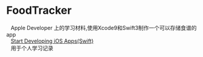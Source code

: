 # FoodTracker
    Apple Developer 上的学习材料,使用Xcode9和Swift3制作一个可以存储食谱的app<br />
    [Start Developing iOS Apps(Swift)](https://developer.apple.com/library/content/referencelibrary/GettingStarted/DevelopiOSAppsSwift/index.html#//apple_ref/doc/uid/TP40015214-CH2-SW1)<br />
    用于个人学习记录<br />
